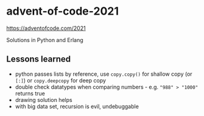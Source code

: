 # advent-of-code-2021
https://adventofcode.com/2021

Solutions in Python and Erlang

## Lessons learned
- python passes lists by reference, use `copy.copy()` for shallow copy (or `[:]`) or `copy.deepcopy` for deep copy
- double check datatypes when comparing numbers - e.g. `"988" > "1000"` returns true
- drawing solution helps
- with big data set, recursion is evil, undebuggable
